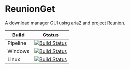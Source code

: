 # ReunionGet

A download manager GUI using [aria2](https://github.com/aria2/aria2) and [project Reunion](https://github.com/microsoft/ProjectReunion).

|Build|Status|
|-|-|
|Pipeline|[![Build Status](https://dev.azure.com/huoyaoyuan/PublicDotNet/_apis/build/status/ReunionGet-CI?branchName=master)](https://dev.azure.com/huoyaoyuan/PublicDotNet/_build/latest?definitionId=2&branchName=master)|
|Windows|[![Build Status](https://dev.azure.com/huoyaoyuan/PublicDotNet/_apis/build/status/ReunionGet-CI?branchName=master&jobName=Test&configuration=Test%20Windows)](https://dev.azure.com/huoyaoyuan/PublicDotNet/_build/latest?definitionId=2&branchName=master)|
|Linux|[![Build Status](https://dev.azure.com/huoyaoyuan/PublicDotNet/_apis/build/status/ReunionGet-CI?branchName=master&jobName=Test&configuration=Test%20Linux)](https://dev.azure.com/huoyaoyuan/PublicDotNet/_build/latest?definitionId=2&branchName=master)|

